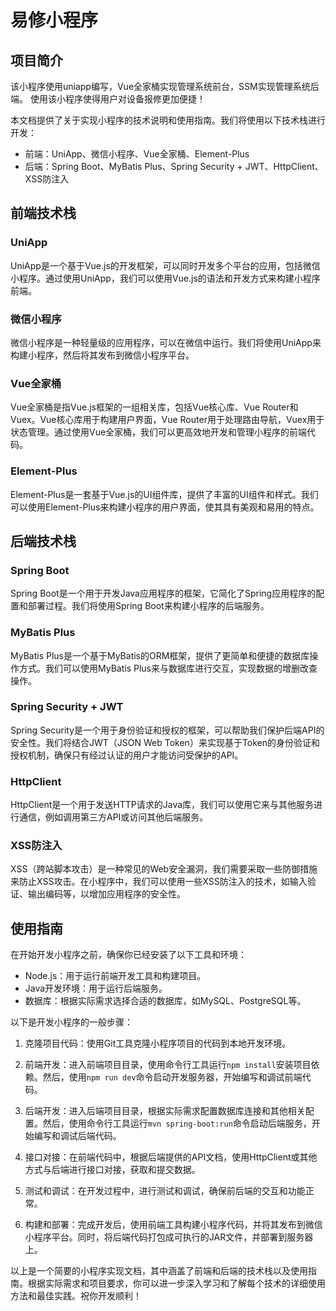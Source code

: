 # 易修小程序
## 项目简介
该小程序使用uniapp编写，Vue全家桶实现管理系统前台，SSM实现管理系统后端。
使用该小程序使得用户对设备报修更加便捷！

本文档提供了关于实现小程序的技术说明和使用指南。我们将使用以下技术栈进行开发：

- 前端：UniApp、微信小程序、Vue全家桶、Element-Plus
- 后端：Spring Boot、MyBatis Plus、Spring Security + JWT、HttpClient、XSS防注入

## 前端技术栈

### UniApp

UniApp是一个基于Vue.js的开发框架，可以同时开发多个平台的应用，包括微信小程序。通过使用UniApp，我们可以使用Vue.js的语法和开发方式来构建小程序前端。

### 微信小程序

微信小程序是一种轻量级的应用程序，可以在微信中运行。我们将使用UniApp来构建小程序，然后将其发布到微信小程序平台。

### Vue全家桶

Vue全家桶是指Vue.js框架的一组相关库，包括Vue核心库、Vue Router和Vuex。Vue核心库用于构建用户界面，Vue Router用于处理路由导航，Vuex用于状态管理。通过使用Vue全家桶，我们可以更高效地开发和管理小程序的前端代码。

### Element-Plus

Element-Plus是一套基于Vue.js的UI组件库，提供了丰富的UI组件和样式。我们可以使用Element-Plus来构建小程序的用户界面，使其具有美观和易用的特点。

## 后端技术栈

### Spring Boot

Spring Boot是一个用于开发Java应用程序的框架，它简化了Spring应用程序的配置和部署过程。我们将使用Spring Boot来构建小程序的后端服务。

### MyBatis Plus

MyBatis Plus是一个基于MyBatis的ORM框架，提供了更简单和便捷的数据库操作方式。我们可以使用MyBatis Plus来与数据库进行交互，实现数据的增删改查操作。

### Spring Security + JWT

Spring Security是一个用于身份验证和授权的框架，可以帮助我们保护后端API的安全性。我们将结合JWT（JSON Web Token）来实现基于Token的身份验证和授权机制，确保只有经过认证的用户才能访问受保护的API。

### HttpClient

HttpClient是一个用于发送HTTP请求的Java库，我们可以使用它来与其他服务进行通信，例如调用第三方API或访问其他后端服务。

### XSS防注入

XSS（跨站脚本攻击）是一种常见的Web安全漏洞，我们需要采取一些防御措施来防止XSS攻击。在小程序中，我们可以使用一些XSS防注入的技术，如输入验证、输出编码等，以增加应用程序的安全性。

## 使用指南

在开始开发小程序之前，确保你已经安装了以下工具和环境：

- Node.js：用于运行前端开发工具和构建项目。
- Java开发环境：用于运行后端服务。
- 数据库：根据实际需求选择合适的数据库，如MySQL、PostgreSQL等。

以下是开发小程序的一般步骤：

1. 克隆项目代码：使用Git工具克隆小程序项目的代码到本地开发环境。

2. 前端开发：进入前端项目目录，使用命令行工具运行`npm install`安装项目依赖。然后，使用`npm run dev`命令启动开发服务器，开始编写和调试前端代码。

3. 后端开发：进入后端项目目录，根据实际需求配置数据库连接和其他相关配置。然后，使用命令行工具运行`mvn spring-boot:run`命令启动后端服务，开始编写和调试后端代码。

4. 接口对接：在前端代码中，根据后端提供的API文档，使用HttpClient或其他方式与后端进行接口对接，获取和提交数据。

5. 测试和调试：在开发过程中，进行测试和调试，确保前后端的交互和功能正常。

6. 构建和部署：完成开发后，使用前端工具构建小程序代码，并将其发布到微信小程序平台。同时，将后端代码打包成可执行的JAR文件，并部署到服务器上。

以上是一个简要的小程序实现文档，其中涵盖了前端和后端的技术栈以及使用指南。根据实际需求和项目要求，你可以进一步深入学习和了解每个技术的详细使用方法和最佳实践。祝你开发顺利！
